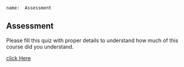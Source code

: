 ```ngMeta
name:  Assessment
```

## Assessment

Please fill this quiz with proper details to understand how much of this course did you understand.

[click Here]("https://docs.google.com/forms/d/e/1FAIpQLSc6X8ypzWoTbPCWMqnTpis4l_83lZGogPva-BCBKtbPpVj8OQ/viewform?usp=sf_link")